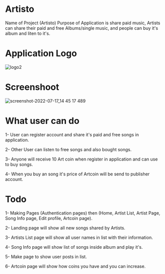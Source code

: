 # Artisto

Name of Project (Artisto) 
Purpose of Application is share paid music, 
Artists can share their paid and free Albums/single music, 
and people can buy it's album and liten to it's.

   
# Application Logo
![logo2](https://user-images.githubusercontent.com/83242410/179398720-601c3ddf-a5ee-4183-8210-948515c92b9d.jpg)


# Screenshoot
![screenshot-2022-07-17_14 45 17 489](https://user-images.githubusercontent.com/83242410/179398628-d90ac29b-f308-4945-8e89-757504eba854.png)



# What user can do

   1- User can register account and share it's paid and free songs in application.
   
   2- Other User can listen to free songs and also bought songs.
   
   3- Anyone will receive 10 Art coin when register in application and can use to buy songs.
      
   4- When you buy an song it's price of Artcoin will be send to publisher account.
   
   
# Todo

   1- Making Pages (Authentication pages) then (Home, Artist List, Artist Page, Song Info page, Edit profile, Artcoin page).
   
   2- Landing page will show all new songs shared by Artists.
   
   3- Artists List page will show all user names in list with their information.
   
   4- Song Info page will show list of songs inside album and play it's.
   
   5- Make page to show user posts in list.
   
   6- Artcoin page will show how coins you have and you can increase.
   
   
   
   
   
